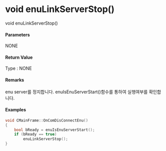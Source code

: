 # void enuLinkServerStop\(\)

void enuLinkServerStop\(\)

#### Parameters

NONE

#### Return Value

Type : NONE

#### Remarks

enu server를 정지합니다. enuIsEnuServerStart\(\)함수를 통하여 실행여부를 확인합니다.

#### Examples

```cpp
void CMainFrame::OnComDisConnectEnu()
{
	bool bReady = enuIsEnuServerStart();
	if (bReady == true)
		enuLinkServerStop();
}
```



